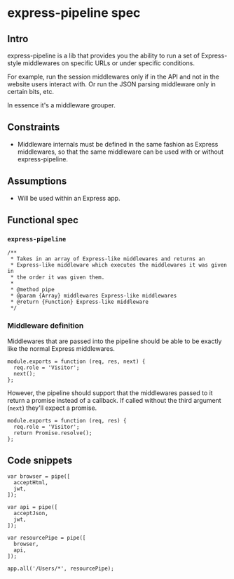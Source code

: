 # express-pipeline spec

## Intro

express-pipeline is a lib that provides you the ability to run a set of
Express-style middlewares on specific URLs or under specific conditions.

For example, run the session middlewares only if in the API and not in
the website users interact with.  Or run the JSON parsing middleware
only in certain bits, etc.

In essence it's a middleware grouper.

## Constraints

- Middleware internals must be defined in the same fashion as Express
  middlewares, so that the same middleware can be used with or without
  express-pipeline.

## Assumptions

- Will be used within an Express app.

## Functional spec

### `express-pipeline`

```
/**
 * Takes in an array of Express-like middlewares and returns an
 * Express-like middleware which executes the middlewares it was given in
 * the order it was given them.
 *
 * @method pipe
 * @param {Array} middlewares Express-like middlewares
 * @return {Function} Express-like middleware
 */
```

### Middleware definition

Middlewares that are passed into the pipeline should be able to be
exactly like the normal Express middlewares.

```
module.exports = function (req, res, next) {
  req.role = 'Visitor';
  next();
};
```

However, the pipeline should support that the middlewares passed to it
return a promise instead of a callback.  If called without the third
argument (`next`) they'll expect a promise.

```
module.exports = function (req, res) {
  req.role = 'Visitor';
  return Promise.resolve();
};
```

## Code snippets

```
var browser = pipe([
  acceptHtml,
  jwt,
]);

var api = pipe([
  acceptJson,
  jwt,
]);

var resourcePipe = pipe([
  browser,
  api,
]);

app.all('/Users/*', resourcePipe);
```
